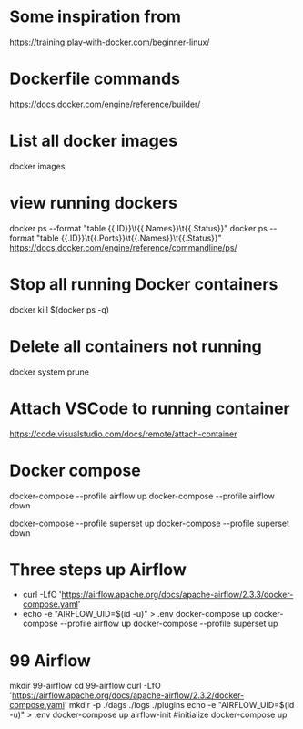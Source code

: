 # Some inspiration from
https://training.play-with-docker.com/beginner-linux/

# Dockerfile commands
https://docs.docker.com/engine/reference/builder/

# List all docker images
docker images 

# view running dockers
docker ps --format "table {{.ID}}\t{{.Names}}\t{{.Status}}"
docker ps --format "table {{.ID}}\t{{.Ports}}\t{{.Names}}\t{{.Status}}"
https://docs.docker.com/engine/reference/commandline/ps/


# Stop all running Docker containers
docker kill $(docker ps -q)

# Delete all containers not running
docker system prune

# Attach VSCode to running container
https://code.visualstudio.com/docs/remote/attach-container

# Docker compose
docker-compose --profile airflow up
docker-compose --profile airflow down

docker-compose --profile superset up
docker-compose --profile superset down

# Three steps up Airflow
- curl -LfO 'https://airflow.apache.org/docs/apache-airflow/2.3.3/docker-compose.yaml'
- echo -e "AIRFLOW_UID=$(id -u)" > .env
docker-compose up
docker-compose --profile airflow up
docker-compose --profile superset up


# 99 Airflow 
mkdir 99-airflow
cd  99-airflow
curl -LfO 'https://airflow.apache.org/docs/apache-airflow/2.3.2/docker-compose.yaml'
mkdir -p ./dags ./logs ./plugins
echo -e "AIRFLOW_UID=$(id -u)" > .env
docker-compose up airflow-init #initialize
docker-compose up
